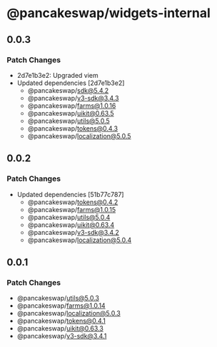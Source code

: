 # @pancakeswap/widgets-internal

## 0.0.3

### Patch Changes

- 2d7e1b3e2: Upgraded viem
- Updated dependencies [2d7e1b3e2]
  - @pancakeswap/sdk@5.4.2
  - @pancakeswap/v3-sdk@3.4.3
  - @pancakeswap/farms@1.0.16
  - @pancakeswap/uikit@0.63.5
  - @pancakeswap/utils@5.0.5
  - @pancakeswap/tokens@0.4.3
  - @pancakeswap/localization@5.0.5

## 0.0.2

### Patch Changes

- Updated dependencies [51b77c787]
  - @pancakeswap/tokens@0.4.2
  - @pancakeswap/farms@1.0.15
  - @pancakeswap/utils@5.0.4
  - @pancakeswap/uikit@0.63.4
  - @pancakeswap/v3-sdk@3.4.2
  - @pancakeswap/localization@5.0.4

## 0.0.1

### Patch Changes

- @pancakeswap/utils@5.0.3
- @pancakeswap/farms@1.0.14
- @pancakeswap/localization@5.0.3
- @pancakeswap/tokens@0.4.1
- @pancakeswap/uikit@0.63.3
- @pancakeswap/v3-sdk@3.4.1
